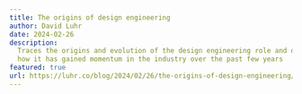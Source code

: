 ```yaml
---
title: The origins of design engineering
author: David Luhr
date: 2024-02-26
description:
  Traces the origins and evolution of the design engineering role and discusses
  how it has gained momentum in the industry over the past few years
featured: true
url: https://luhr.co/blog/2024/02/26/the-origins-of-design-engineering/
---
```

